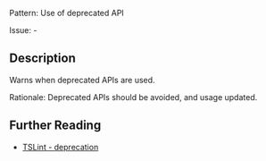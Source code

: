 Pattern: Use of deprecated API

Issue: -

## Description

Warns when deprecated APIs are used.  
  
Rationale: Deprecated APIs should be avoided, and usage updated.

## Further Reading

* [TSLint - deprecation](https://palantir.github.io/tslint/rules/deprecation)